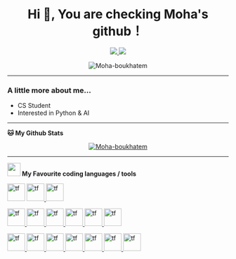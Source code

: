 <h1 align="center">  Hi 👋, You are checking Moha's github！</h1>
<p align="center">

<p align="center">
<a href="https://www.linkedin.com/in/mohamed-el-hadi-boukhatem-a38474174/">
<img src="https://img.shields.io/badge/-Mohamed-blue?style=flat-square&logo=Linkedin&logoColor=white&link=https://www.linkedin.com/in/mohamed-el-hadi-boukhatem-a38474174/"/>
</a>
<img src="https://img.shields.io/github/followers/Moha-boukhatem?label=Follow&style=social"/>
</p>
<p align="center">
	<img src="https://komarev.com/ghpvc/?username=Moha-boukhatem&label=Profile%20views&color=0e75b6&style=flat" alt="Moha-boukhatem" />
</p>

---


### A little more about me...  
- CS Student
- Interested in Python & AI


---
<!--START_SECTION:waka-->

**🐱 My Github Stats** 

<p align="center">
<a href="https://github.com/ryo-ma/github-profile-trophy"><img src="https://github-profile-trophy.vercel.app/?username=Moha-boukhatem&theme=dracula" alt="Moha-boukhatem" /></a>
</p>



<!--END_SECTION:waka-->

---
**<img src="https://media.giphy.com/media/WUlplcMpOCEmTGBtBW/giphy.gif" width="30">  My Favourite coding languages / tools** 

<p>
<a href="#" target="_blank"> <img src="https://www.vectorlogo.zone/logos/python/python-icon.svg" alt="tf" width="40" height="40"/></a> 
<a href="#" target="_blank"> <img src="https://www.vectorlogo.zone/logos/r-project/r-project-icon.svg" alt="tf" width="40" height="40"/> </a> 
<a href="#" target="_blank"> <img src="https://www.vectorlogo.zone/logos/java/java-icon.svg" alt="tf" width="40" height="40"/> </a> 

<a href="#" target="_blank"> <img src="https://www.vectorlogo.zone/logos/tensorflow/tensorflow-icon.svg" alt="tf" width="40" height="40"/> </a>  <a href="#" target="_blank"> <img src="https://upload.wikimedia.org/wikipedia/commons/a/ae/Keras_logo.svg" alt="tf" width="40" height="40"/> </a> 
<a href="#" target="_blank"> <img src="https://www.vectorlogo.zone/logos/opencv/opencv-icon.svg" alt="tf" width="40" height="40"/> </a> 
<a href="#" target="_blank"> <img src="https://www.vectorlogo.zone/logos/numpy/numpy-icon.svg" alt="tf" width="40" height="40"/> </a> 
<a href="#" target="_blank"> <img src="https://upload.wikimedia.org/wikipedia/commons/0/01/Created_with_Matplotlib-logo.svg" alt="tf" width="40" height="40"/> </a> 
<a href="#" target="_blank"> <img src="https://raw.githubusercontent.com/get-icon/geticon/fc0f660daee147afb4a56c64e12bde6486b73e39/icons/tableau-icon.svg" alt="tf" width="40" height="40"/> </a>  

<a href="#" target="_blank"> <img src="https://www.vectorlogo.zone/logos/djangoproject/djangoproject-icon.svg" alt="tf" width="40" height="40"/> </a>
<a href="#" target="_blank"> <img src="https://www.vectorlogo.zone/logos/pocoo_flask/pocoo_flask-icon.svg" alt="tf" width="40" height="40"/> </a> 
<a href="#" target="_blank"> <img src="https://www.vectorlogo.zone/logos/nodejs/nodejs-icon.svg" alt="tf" width="40" height="40"/> </a> 
<a href="#" target="_blank"> <img src="https://www.vectorlogo.zone/logos/postgresql/postgresql-icon.svg" alt="tf" width="40" height="40"/> </a> 
<a href="#" target="_blank"> <img src="https://www.vectorlogo.zone/logos/json/json-icon.svg" alt="tf" width="40" height="40"/> </a> 
<a href="#" target="_blank"> <img src="https://www.vectorlogo.zone/logos/docker/docker-icon.svg" alt="tf" width="40" height="40"/> </a> 
<a href="#" target="_blank"> <img src="https://www.vectorlogo.zone/logos/kubernetes/kubernetes-icon.svg" alt="tf" width="40" height="40"/> </a> 


</p>
